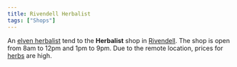 ```yaml
---
title: Rivendell Herbalist
tags: ["Shops"]
---
```

An [elven herbalist](elven_herbalist "wikilink") tend to the
**Herbalist** shop in [Rivendell](Rivendell "wikilink"). The shop is
open from 8am to 12pm and 1pm to 9pm. Due to the remote location, prices
for [herbs](herb "wikilink") are high.
